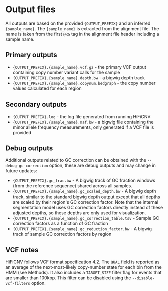 # Output files
All outputs are based on the provided `{OUTPUT_PREFIX}` and an inferred `{sample_name}`.
The `{sample_name}` is extracted from the alignment file. 
The name is taken from the first `@RG` tag in the alignment file header including a sample name.

## Primary outputs
* `{OUTPUT_PREFIX}.{sample_name}.vcf.gz` - the primary VCF output containing copy number variant calls for the sample
* `{OUTPUT_PREFIX}.{sample_name}.depth.bw` - a bigwig depth track
* `{OUTPUT_PREFIX}.{sample_name}.copynum.bedgraph` - the copy number values calculated for each region

## Secondary outputs
* `{OUTPUT_PREFIX}.log` - the log file generated from running HiFiCNV
* `{OUTPUT_PREFIX}.{sample_name}.maf.bw` - a bigwig file containing the minor allele frequency measurements, only generated if a VCF file is provided

## Debug outputs
Additional outputs related to GC correction can be obtained with the `--debug-gc-correction` option, these are debug
outputs and may change in future updates:
* `{OUTPUT_PREFIX}.gc_frac.bw` - A bigwig track of GC fraction windows (from the reference sequence) shared across all
samples.
* `{OUTPUT_PREFIX}.{sample_name}.gc_scaled_depth.bw` - A bigwig depth track, similar to the standard bigwig depth output 
except that all depths are scaled by their region's GC correction factor. Note that the internal segmentation model uses
GC correction factors directly instead of these adjusted depths, so these depths are only used for visualization.
* `{OUTPUT_PREFIX}.{sample_name}.gc_correction_table.tsv` - Sample GC correction factors as a function of GC fraction
* `{OUTPUT_PREFIX}.{sample_name}.gc_reduction_factor.bw` - A bigwig track of sample GC correction factors by region

## VCF notes
HiFiCNV follows VCF format specification 4.2.
The `QUAL` field is reported as an average of the next-most-likely copy-number state for each bin from the HMM (see Methods).
It also includes a `TARGET_SIZE` filter flag for events that are smaller than 100kbp.
This filter can be disabled using the `--disable-vcf-filters` option.
